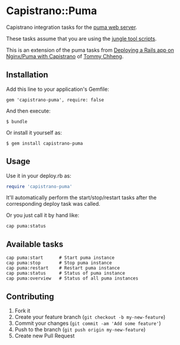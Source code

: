 # Capistrano::Puma

Capistrano integration tasks for the [puma web server](https://github.com/puma/puma).

These tasks assume that you are using the [jungle tool scripts](https://github.com/puma/puma/tree/master/tools/jungle).

This is an extension of the puma tasks from [Deploying a Rails app on Nginx/Puma with Capistrano](http://tommy.chheng.com/2013/01/23/deploying-a-rails-app-on-nginxpuma-with-capistrano) of [Tommy Chheng](https://github.com/tc).

## Installation

Add this line to your application's Gemfile:

    gem 'capistrano-puma', require: false

And then execute:

    $ bundle

Or install it yourself as:

    $ gem install capistrano-puma

## Usage

Use it in your deploy.rb as:

```ruby
require 'capistrano-puma'
```

It'll automatically perform the start/stop/restart tasks after the corresponding deploy task was called.

Or you just call it by hand like:

    cap puma:status

## Available tasks

    cap puma:start      # Start puma instance
    cap puma:stop       # Stop puma instance
    cap puma:restart    # Restart puma instance
    cap puma:status     # Status of puma instance
    cap puma:overview   # Status of all puma instances

## Contributing

1. Fork it
2. Create your feature branch (`git checkout -b my-new-feature`)
3. Commit your changes (`git commit -am 'Add some feature'`)
4. Push to the branch (`git push origin my-new-feature`)
5. Create new Pull Request
